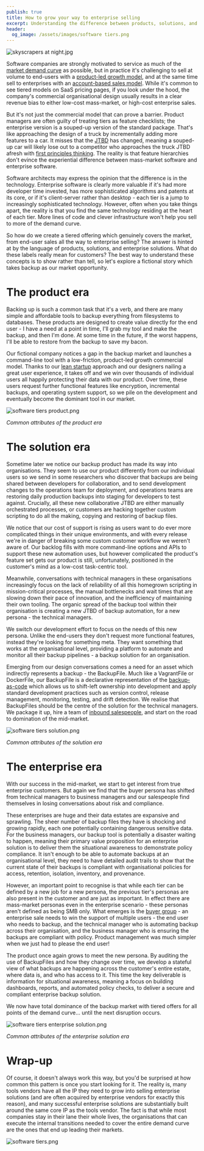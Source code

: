 ```yaml
---
publish: true
title: How to grow your way to enterprise selling
excerpt: Understanding the difference between products, solutions, and enterprise solutions is critical to tierd business models.
header:
  og_image: /assets/images/software tiers.png
---
```

![skyscrapers at night.jpg](../assets/images/skyscrapers%20at%20night.jpg)

Software companies are strongly motivated to service as much of the [market demand curve](https://en.wikipedia.org/wiki/Demand_curve) as possible, but in practice it's challenging to sell at volume to end-users with a [product-led growth model](https://openviewpartners.com/product-led-growth/), and at the same time sell to enterprises with an [account-based sales model](https://www.drift.com/blog/account-based-selling/). While it's common to see tiered models on SaaS pricing pages, if you look under the hood, the company's commercial organisational design usually results in a clear revenue bias to either low-cost mass-market, or high-cost enterprise sales.

But it's not just the commercial model that can prove a barrier. Product managers are often guilty of treating tiers as feature checklists; the enterprise version is a souped-up version of the standard package. That's like approaching the design of a truck by incrementally adding more features to a car. It misses that the [JTBD](https://strategyn.com/jobs-to-be-done/) has changed, meaning a souped-up car will likely lose out to a competitor who approaches the truck JTBD afresh with [first principles thinking](https://www.techtello.com/first-principles-thinking/). The reality is that feature hierarchies don't evince the experiential difference between mass-market software and enterprise software.

Software architects may express the opinion that the difference is in the technology. Enterprise software is clearly more valuable if it's had more developer time invested, has more sophisticated algorithms and patents at its core, or if it's client-server rather than desktop - each tier is a jump to increasingly sophisticated technology. However, often when you take things apart, the reality is that you find the same technology residing at the heart of each tier. More lines of code and clever infrastructure won't help you sell to more of the demand curve.

So how do we create a tiered offering which genuinely covers the market, from end-user sales all the way to enterprise selling? The answer is hinted at by the language of products, solutions, and enterprise solutions. What do these labels really mean for customers? The best way to understand these concepts is to show rather than tell, so let's explore a fictional story which takes backup as our market opportunity.

# The product era

Backing up is such a common task that it's a verb, and there are many simple and affordable tools to backup everything from filesystems to databases. These products are designed to create value directly for the end user - I have a need at a point in time, I'll grab my tool and make the backup, and then I'm done. At some time in the future, if the worst happens, I'll be able to restore from the backup to save my bacon.

Our fictional company notices a gap in the backup market and launches a command-line tool with a low-friction, product-led growth commercial model. Thanks to our [lean startup](https://theleanstartup.com/) approach and our designers nailing a great user experience, it takes off and we win over thousands of individual users all happily protecting their data with our product. Over time, these users request further functional features like encryption, incremental backups, and operating system support, so we pile on the development and eventually become the dominant tool in our market.

![software tiers product.png](../assets/images/software%20tiers%20product.png)

*Common attributes of the product era*

# The solution era

Sometime later we notice our backup product has made its way into organisations. They seem to use our product differently from our individual users so we send in some researchers who discover that backups are being shared between developers for collaboration, and to send development changes to the operations team for deployment, and operations teams are restoring daily production backups into staging for developers to test against. Crucially, all these new collaborative JTBD are either manually orchestrated processes, or customers are hacking together custom scripting to do all the making, copying and restoring of backup files. 

We notice that our cost of support is rising as users want to do ever more complicated things in their unique environments, and with every release we're in danger of breaking some custom customer workflow we weren't aware of. Our backlog fills with more command-line options and APIs to support these new automation uses, but however complicated the product's feature set gets our product is still, unfortunately, positioned in the customer's mind as a low-cost task-centric tool.

Meanwhile, conversations with technical managers in these organisations increasingly focus on the lack of reliability of all this homegrown scripting in mission-critical processes, the manual bottlenecks and wait times that are slowing down their pace of innovation, and the inefficiency of maintaining their own tooling. The organic spread of the backup tool within their organisation is creating a new JTBD of backup automation, for a new persona - the technical managers.

We switch our development effort to focus on the needs of this new persona. Unlike the end-users they don't request more functional features, instead they're looking for something meta. They want something that works at the organisational level, providing a platform to automate and monitor all their backup pipelines - a backup solution for an organisation.

Emerging from our design conversations comes a need for an asset which indirectly represents a backup - the BackupFile. Much like a VagrantFile or DockerFile, our BackupFile is a declarative representation of the [backup-as-code](https://venturebeat.com/automation/what-everything-as-code-is-and-why-it-matters/) which allows us to shift-left ownership into development and apply standard development practices such as version control, release management, monitoring, testing, and drift detection. We realise that BackupFiles should be the centre of the solution for the technical managers. We package it up, hire a team of [inbound salespeople](https://blog.hubspot.com/sales/inbound-sales-transforming-the-way-you-sell), and start on the road to domination of the mid-market.

![software tiers solution.png](../assets/images/software%20tiers%20solution.png)

*Common attributes of the solution era*

# The enterprise era

With our success in the mid-market, we start to get interest from true enterprise customers. But again we find that the buyer persona has shifted from technical managers to business managers and our salespeople find themselves in losing conversations about risk and compliance.

These enterprises are huge and their data estates are expansive and sprawling. The sheer number of backup files they have is shocking and growing rapidly, each one potentially containing dangerous sensitive data. For the business managers, our backup tool is potentially a disaster waiting to happen, meaning their primary value proposition for an enterprise solution is to deliver them the situational awareness to demonstrate policy compliance. It isn't enough to be able to automate backups at an organisational level, they need to have detailed audit trails to show that the current state of their backups is compliant with organisational policies for access, retention, isolation, inventory, and provenance.

However, an important point to recognise is that while each tier can be defined by a new job for a new persona, the previous tier's personas are also present in the customer and are just as important. In effect there are mass-market personas even in the enterprise scenario - these personas aren't defined as being SMB only. What emerges is the [buyer group](https://www.forbes.com/sites/forbesbusinesscouncil/2020/08/19/four-steps-to-building-a-buyer-group-based-demand-generation-program/) - an enterprise sale needs to win the support of multiple users - the end user who needs to backup, and the technical manager who is automating backup across their organisation, and the business manager who is ensuring the backups are compliant with policy. Product management was much simpler when we just had to please the end user!

The product once again grows to meet the new persona. By auditing the use of BackupFiles and how they change over time, we develop a stateful view of what backups are happening across the customer's entire estate, where data is, and who has access to it. This time the key deliverable is information for situational awareness, meaning a focus on building dashboards, reports, and automated policy checks, to deliver a secure and compliant enterprise backup solution.

We now have total dominance of the backup market with tiered offers for all points of the demand curve... until the next disruption occurs.

![software tiers enterprise solution.png](../assets/images/software%20tiers%20enterprise%20solution.png)

*Common attributes of the enterprise solution era*

# Wrap-up

Of course,  it doesn't always work this way, but you'd be surprised at how common this pattern is once you start looking for it. The reality is, many tools vendors have all the IP they need to grow into selling enterprise solutions (and are often acquired by enterprise vendors for exactly this reason), and many successful enterprise solutions are substantially built around the same core IP as the tools vendor. The fact is that while most companies stay in their lane their whole lives, the organisations that can execute the internal transitions needed to cover the entire demand curve are the ones that end up leading their markets.

![software tiers.png](../assets/images/software%20tiers.png)